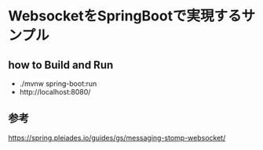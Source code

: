 # WebsocketをSpringBootで実現するサンプル

## how to Build and Run

- ./mvnw spring-boot:run 
- http://localhost:8080/

## 参考

https://spring.pleiades.io/guides/gs/messaging-stomp-websocket/